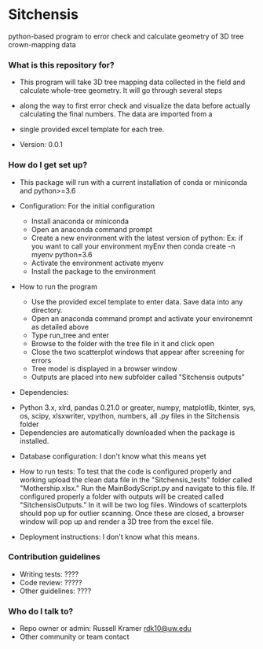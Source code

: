 # Sitchensis
python-based program to error check and calculate geometry of  3D tree crown-mapping data

### What is this repository for? ###

* This program will take 3D tree mapping data collected in the field and calculate whole-tree geometry. It will go through several steps
* along the way to first error check and visualize the data before actually calculating the final numbers. The data are imported from a 
* single provided excel template for each tree. 

* Version: 0.0.1

### How do I get set up? ###

* This package will run with a current installation of conda or miniconda and python>=3.6

* Configuration: For the initial configuration
  * Install anaconda or miniconda
  * Open an anaconda command prompt
  * Create a new environment with the latest version of python: Ex: if you want to call your environment myEnv then
    conda create -n myenv python=3.6
  * Activate the environment
    activate myenv
  * Install the package to the environment
   

* How to run the program
  * Use the provided excel template to enter data. Save data into any directory.
  * Open an anaconda command prompt and activate your environemnt as detailed above
  * Type run_tree and enter
  * Browse to the folder with the tree file in it and click open
  * Close the two scatterplot windows that appear after screening for errors
  * Tree model is displayed in a browser window
  * Outputs are placed into new subfolder called "Sitchensis outputs"

* Dependencies: 
 - Python 3.x, xlrd, pandas 0.21.0 or greater, numpy, matplotlib, tkinter, sys, os, scipy, xlsxwriter, vpython, numbers, all .py files in the Sitchensis folder
 - Dependencies are automatically downloaded when the package is installed.

* Database configuration: I don't know what this means yet

* How to run tests: To test that the code is configured properly and working upload the clean data file in the "Sitchensis_tests" folder called "Mothership.xlsx." Run the MainBodyScript.py and navigate to this file. If configured properly a folder with outputs will be created called "SitchensisOutputs." In it will be two log files. Windows of scatterplots should pop up for outlier scanning. Once these are closed, a browser window will pop up and render a 3D tree from the excel file. 

* Deployment instructions: I don't know what this means. 

### Contribution guidelines ###

* Writing tests: ????
* Code review: ?????
* Other guidelines: ????

### Who do I talk to? ###

* Repo owner or admin: Russell Kramer rdk10@uw.edu
* Other community or team contact
